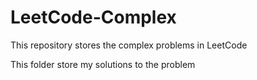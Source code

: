 # LeetCode-Complex
This repository stores the complex problems in LeetCode

This folder store my solutions to the problem
